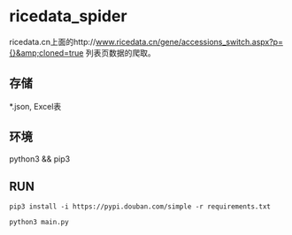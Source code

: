 # ricedata_spider

ricedata.cn上面的http://www.ricedata.cn/gene/accessions_switch.aspx?p={}&amp;cloned=true 列表页数据的爬取。

## 存储
*.json, Excel表

## 环境
python3 && pip3

## RUN
```
pip3 install -i https://pypi.douban.com/simple -r requirements.txt

python3 main.py
```
